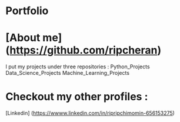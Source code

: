 # Portfolio

# [About me] (https://github.com/ripcheran)

I put my projects under three repositories :
Python_Projects
Data_Science_Projects
Machine_Learning_Projects

# Checkout my other profiles :
[Linkedin] (https://wwww.linkedin.com/in/ripripchimomin-656153275)

